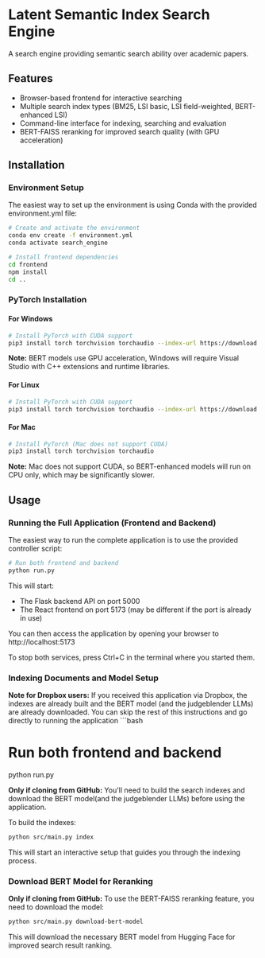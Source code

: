 # Latent Semantic Index Search Engine
A search engine providing semantic search ability over academic papers.

## Features

- Browser-based frontend for interactive searching
- Multiple search index types (BM25, LSI basic, LSI field-weighted, BERT-enhanced LSI)
- Command-line interface for indexing, searching and evaluation
- BERT-FAISS reranking for improved search quality (with GPU acceleration)

## Installation

### Environment Setup

The easiest way to set up the environment is using Conda with the provided environment.yml file:

```bash
# Create and activate the environment
conda env create -f environment.yml
conda activate search_engine

# Install frontend dependencies
cd frontend
npm install
cd ..
```

### PyTorch Installation

#### For Windows
```bash
# Install PyTorch with CUDA support
pip3 install torch torchvision torchaudio --index-url https://download.pytorch.org/whl/cu126
```

**Note:** BERT models use GPU acceleration, Windows will require Visual Studio with C++ extensions and runtime libraries.

#### For Linux
```bash
# Install PyTorch with CUDA support
pip3 install torch torchvision torchaudio --index-url https://download.pytorch.org/whl/cu126
```

#### For Mac
```bash
# Install PyTorch (Mac does not support CUDA)
pip3 install torch torchvision torchaudio
```

**Note:** Mac does not support CUDA, so BERT-enhanced models will run on CPU only, which may be significantly slower.

## Usage

### Running the Full Application (Frontend and Backend)

The easiest way to run the complete application is to use the provided controller script:

```bash
# Run both frontend and backend
python run.py
```

This will start:
- The Flask backend API on port 5000
- The React frontend on port 5173 (may be different if the port is already in use)

You can then access the application by opening your browser to http://localhost:5173

To stop both services, press Ctrl+C in the terminal where you started them.

### Indexing Documents and Model Setup

**Note for Dropbox users:** If you received this application via Dropbox, the indexes are already built and the BERT model (and the judgeblender LLMs) are already downloaded. You can skip the rest of this instructions and go directly to running the application ```bash
# Run both frontend and backend
python run.py


**Only if cloning from GitHub:** You'll need to build the search indexes and download the BERT model(and the judgeblender LLMs) before using the application.

To build the indexes:

```bash
python src/main.py index
```

This will start an interactive setup that guides you through the indexing process.

### Download BERT Model for Reranking

**Only if cloning from GitHub:** To use the BERT-FAISS reranking feature, you need to download the model:

```bash
python src/main.py download-bert-model
```

This will download the necessary BERT model from Hugging Face for improved search result ranking.
